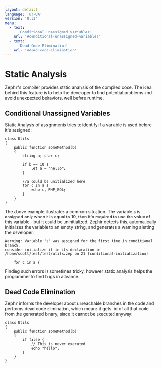 ```yaml
---
layout: default
language: 'uk-UA'
version: '0.11'
menu:
  - text:
      'Conditional Unassigned Variables'
    url: '#conditional-unassigned-variables'
  - text:
      'Dead Code Elimination'
    url: '#dead-code-elimination'
---
```

# Static Analysis

Zephir's compiler provides static analysis of the compiled code. The idea behind this feature is to help the developer to find potential problems and avoid unexpected behaviors, well before runtime.

<a name='conditional-unassigned-variables'></a>

## Conditional Unassigned Variables

Static Analysis of assignments tries to identify if a variable is used before it's assigned:

    class Utils
    {
        public function someMethod(b)
        {
            string a; char c;
    
            if b == 10 {
                let a = "hello";
            }
    
            //a could be unitialized here
            for c in a {
                echo c, PHP_EOL;
            }
        }
    }
    

The above example illustrates a common situation. The variable `a` is assigned only when `b` is equal to 10, then it's required to use the value of this variable - but it could be uninitialized. Zephir detects this, automatically initializes the variable to an empty string, and generates a warning alerting the developer:

    Warning: Variable 'a' was assigned for the first time in conditional branch,
    consider initialize it in its declaration in
    /home/scott/test/test/utils.zep on 21 [conditional-initialization]
    
        for c in a {
    

Finding such errors is sometimes tricky, however static analysis helps the programmer to find bugs in advance.

<a name='dead-code-elimination'></a>

## Dead Code Elimination

Zephir informs the developer about unreachable branches in the code and performs dead code elimination, which means it gets rid of all that code from the generated binary, since it cannot be executed anyway:

    class Utils
    {
        public function someMethod(b)
        {
            if false {
                // This is never executed
                echo "hello";
            }
        }
    }